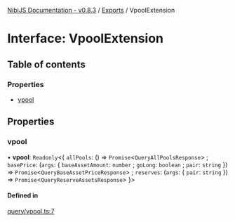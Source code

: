 [NibiJS Documentation - v0.8.3](../README.md) / [Exports](../README.md) / VpoolExtension

# Interface: VpoolExtension

## Table of contents

### Properties

- [vpool](VpoolExtension.md#vpool)

## Properties

### vpool

• **vpool**: `Readonly`<{ `allPools`: () => `Promise`<`QueryAllPoolsResponse`\> ; `basePrice`: (`args`: { `baseAssetAmount`: `number` ; `goLong`: `boolean` ; `pair`: `string`  }) => `Promise`<`QueryBaseAssetPriceResponse`\> ; `reserves`: (`args`: { `pair`: `string`  }) => `Promise`<`QueryReserveAssetsResponse`\>  }\>

#### Defined in

[query/vpool.ts:7](https://github.com/NibiruChain/ts-sdk/blob/5bcbdf3/packages/nibijs/src/query/vpool.ts#L7)
